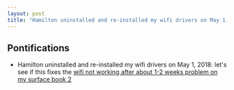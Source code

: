 ```yaml
---
layout: post
title: "Hamilton uninstalled and re-installed my wifi drivers on May 1, 2018: let's see if this fixes the wifi not working after about 1-2 weeks problem on my surface book 2"
---
```


## Pontifications

* Hamilton uninstalled and re-installed my wifi drivers on May 1, 2018: let's see if this fixes the [wifi not working after about 1-2 weeks problem on my surface book 2](http://rolandtanglao.com/2018/04/12/p1-had-to-reboot-to-get-wifi-working-on-surface-book2/) 


